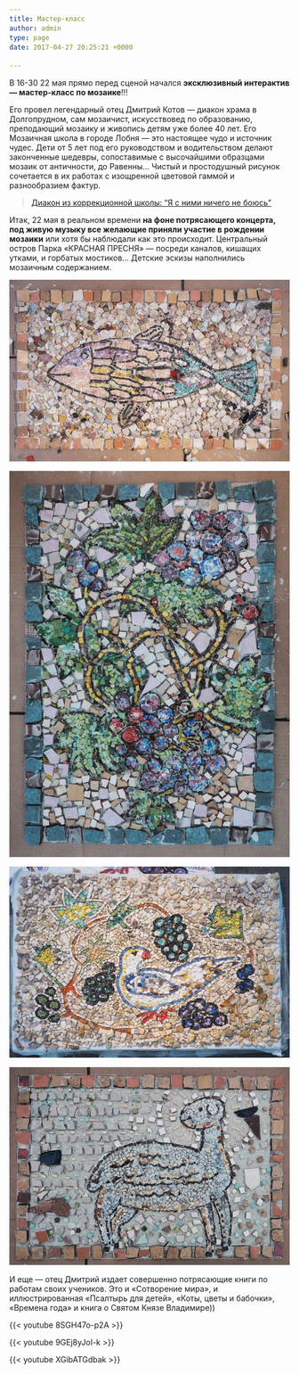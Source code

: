 ```yaml
---
title: Мастер-класс
author: admin
type: page
date: 2017-04-27 20:25:21 +0000

---
```

В 16-30 22 мая прямо перед сценой начался **эксклюзивный интерактив — мастер-класс по мозаике**!!!

Его провел легендарный отец Дмитрий Котов — диакон храма в Долгопрудном, сам мозаичист, искусствовед по образованию, преподающий мозаику и живопись детям уже более 40 лет. Его Мозаичная школа в городе Лобня — это настоящее чудо и источник чудес. Дети от 5 лет под его руководством и водительством делают законченные шедевры, сопоставимые с высочайшими образцами мозаик от античности, до Равенны… Чистый и простодушный рисунок сочетается в их работах с изощренной цветовой гаммой и разнообразием фактур.

<blockquote class="wp-embedded-content" data-secret="FG2U4Q50NC">
<p>
<a href="http://www.pravmir.ru/diakon-iz-korrektsionnoy-shkolyi-ya-s-nimi-nichego-ne-boyus/">Диакон из коррекционной школы: “Я с ними ничего не боюсь”</a>
</p>
</blockquote>

<iframe class="wp-embedded-content" sandbox="allow-scripts" security="restricted" style="position: absolute; clip: rect(1px, 1px, 1px, 1px);" src="http://www.pravmir.ru/diakon-iz-korrektsionnoy-shkolyi-ya-s-nimi-nichego-ne-boyus/embed/#?secret=FG2U4Q50NC" data-secret="FG2U4Q50NC" width="525" height="296" title="“Диакон из коррекционной школы: “Я с ними ничего не боюсь”” — Православие и мир" frameborder="0" marginwidth="0" marginheight="0" scrolling="no"></iframe>

Итак, 22 мая в реальном времени **на фоне потрясающего концерта, под живую музыку все желающие приняли участие в рождении мозаики** или хотя бы наблюдали как это происходит. Центральный остров Парка «КРАСНАЯ ПРЕСНЯ» — посреди каналов, кишащих утками, и горбатых мостиков… Детские эскизы наполнились мозаичным содержанием.

![](/images/Mozaika-1.jpg)

![](/images/Mozaika-vinograd.jpg)

![](/images/Mozaika.jpg)

![](/images/Mozaika-ovechnost.jpg)

И еще — отец Дмитрий издает совершенно потрясающие книги по работам своих учеников. Это и «Сотворение мира», и иллюстрированная «Псалтырь для детей», «Коты, цветы и бабочки», «Времена года» и книга о Святом Князе Владимире))

{{< youtube 8SGH47o-p2A >}}

{{< youtube 9GEj8yJoI-k >}}

{{< youtube XGibATGdbak >}}